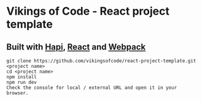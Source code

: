 # Vikings of Code - React project template

## Built with [Hapi](http://hapijs.com), [React](https://facebook.github.io/react/) and [Webpack](https://webpack.github.io/)
```
git clone https://github.com/vikingsofcode/react-project-template.git <project name>
cd <project name>
npm install
npm run dev
Check the console for local / external URL and open it in your browser.
```
